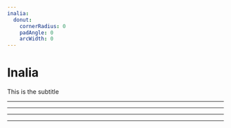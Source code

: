 ```yaml
---
inalia:
  donut:
    cornerRadius: 0
    padAngle: 0
    arcWidth: 0
---
```


# Inalia

This is the subtitle

---

<!-- <Inalia :questionId="103487622" /> -->

---

<Inalia
  question="This is the question"
  type="text"
  :answers="['Answer 1', 'Answer 2', 'Answer 3', 'Answer 4']"
/>

---

<Inalia
  question="This is the question"
  type="single_select"
  :answers="[{ label: 'Answer 1', value: 3 }, { label: 'Answer 2', value: 4 }, { label: 'Answer 3', value: 5 }, { label: 'Answer 4', value: 6 }]"
/>

---

<Inalia
  question="Connaissez-vous UnJS ?"
  type="single_select"
  :answers="[
    { label: 'Je l\'utilise régulièrement', value: 0, color: '#4ade80' },
    { label: 'Oui mais de nom', value: 5, color: '#16a34a' },
    { label: 'Non', value: 20, color: '#166534' }
  ]"
/>
